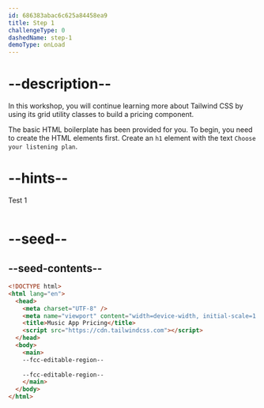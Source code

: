 ```yaml
---
id: 686383abac6c625a84458ea9
title: Step 1
challengeType: 0
dashedName: step-1
demoType: onLoad
---
```


# --description--

In this workshop, you will continue learning more about Tailwind CSS by using its grid utility classes to build a pricing component.

The basic HTML boilerplate has been provided for you. To begin, you need to create the HTML elements first. Create an `h1` element with the text `Choose your listening plan`.

# --hints--

Test 1

```js

```

# --seed--

## --seed-contents--

```html
<!DOCTYPE html>
<html lang="en">
  <head>
    <meta charset="UTF-8" />
    <meta name="viewport" content="width=device-width, initial-scale=1.0" />
    <title>Music App Pricing</title>
    <script src="https://cdn.tailwindcss.com"></script>
  </head>
  <body>
    <main>
    --fcc-editable-region--
    
    --fcc-editable-region--
    </main>
  </body>
</html>
```
